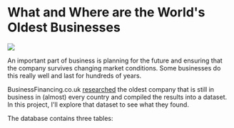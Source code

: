 # What and Where are the World's Oldest Businesses

![](https://github.com/BrenAhumada/The_Oldest_Businesses/blob/main/business_pic.jpg)

An important part of business is planning for the future and ensuring that the company survives changing market conditions. Some businesses do this really well and last for hundreds of years.

BusinessFinancing.co.uk [researched](https://businessfinancing.co.uk/the-oldest-company-in-almost-every-country/) the oldest company that is still in business in (almost) every country and compiled the results into a dataset. In this project, I'll explore that dataset to see what they found.

The database contains three tables:






